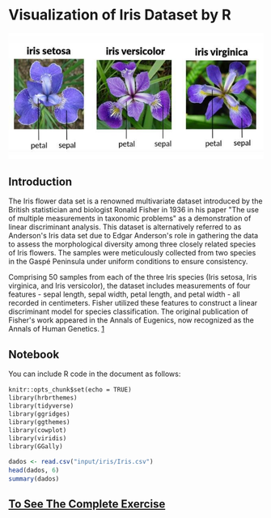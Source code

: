# Visualization of Iris Dataset by R

<img src="images/Three-species-of-IRIS-flower.png" width="1000" >

## Introduction
The Iris flower data set is a renowned multivariate dataset introduced by the British statistician and biologist Ronald Fisher in 1936 in his paper "The use of multiple measurements in taxonomic problems" as a demonstration of linear discriminant analysis. This dataset is alternatively referred to as Anderson's Iris data set due to Edgar Anderson's role in gathering the data to assess the morphological diversity among three closely related species of Iris flowers. The samples were meticulously collected from two species in the Gaspé Peninsula under uniform conditions to ensure consistency.

Comprising 50 samples from each of the three Iris species (Iris setosa, Iris virginica, and Iris versicolor), the dataset includes measurements of four features - sepal length, sepal width, petal length, and petal width - all recorded in centimeters. Fisher utilized these features to construct a linear discriminant model for species classification. The original publication of Fisher's work appeared in the Annals of Eugenics, now recognized as the Annals of Human Genetics. [1](https://en.wikipedia.org/wiki/Iris_flower_data_set)


## Notebook

You can include R code in the document as follows:

```{r setup, include=FALSE}
knitr::opts_chunk$set(echo = TRUE)
library(hrbrthemes)
library(tidyverse)
library(ggridges)
library(ggthemes)
library(cowplot)
library(viridis)
library(GGally)
```

``` r
dados <- read.csv("input/iris/Iris.csv")
head(dados, 6)
summary(dados)
```

## [To See The Complete Exercise](https://xweih.github.io/iris/)



